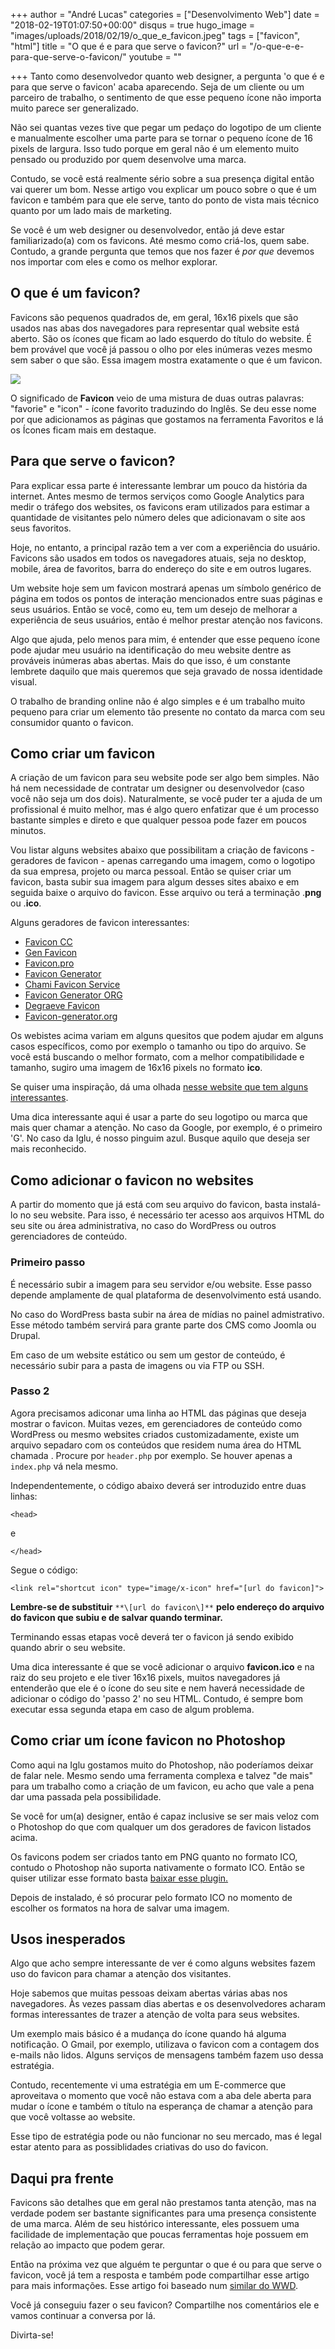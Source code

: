 +++
author = "André Lucas"
categories = ["Desenvolvimento Web"]
date = "2018-02-19T01:07:50+00:00"
disqus = true
hugo_image = "images/uploads/2018/02/19/o_que_e_favicon.jpeg"
tags = ["favicon", "html"]
title = "O que é e para que serve o favicon?"
url = "/o-que-e-e-para-que-serve-o-favicon/"
youtube = ""

+++
Tanto como desenvolvedor quanto web designer, a pergunta 'o que é e para que serve o favicon' acaba aparecendo. Seja de um cliente ou um parceiro de trabalho, o sentimento de que esse pequeno ícone não importa muito parece ser generalizado.

Não sei quantas vezes tive que pegar um pedaço do logotipo de um cliente e manualmente escolher uma parte para se tornar o pequeno ícone de 16 pixels de largura. Isso tudo porque em geral não é um elemento muito pensado ou produzido por quem desenvolve uma marca.

Contudo, se você está realmente sério sobre a sua presença digital então vai querer um bom. Nesse artigo vou explicar um pouco sobre o que é um favicon e também para que ele serve, tanto do ponto de vista mais técnico quanto por um lado mais de marketing.

Se você é um web designer ou desenvolvedor, então já deve estar familiarizado(a) com os favicons. Até mesmo como criá-los, quem sabe. Contudo, a grande pergunta que temos que nos fazer é _por que_ devemos nos importar com eles e como os melhor explorar.

## O que é um favicon? 

Favicons são pequenos quadrados de, em geral, 16x16 pixels que são usados nas abas dos navegadores para representar qual website está aberto. São os ícones que ficam ao lado esquerdo do título do website. É bem provável que você já passou o olho por eles inúmeras vezes mesmo sem saber o que são. Essa imagem mostra exatamente o que é um favicon.

![](images/uploads/2018/02/19/o_que_sao_favicons.jpg)

O significado de **Favicon** veio de uma mistura de duas outras palavras: "favorie" e "icon" - ícone favorito traduzindo do Inglês. Se deu esse nome por que adicionamos as páginas que gostamos na ferramenta Favoritos e lá os Ícones ficam mais em destaque.

## Para que serve o favicon?

Para explicar essa parte é interessante lembrar um pouco da história da internet. Antes mesmo de termos serviços como Google Analytics para medir o tráfego dos websites, os favicons eram utilizados para estimar a quantidade de visitantes pelo número deles que adicionavam o site aos seus favoritos.

Hoje, no entanto, a principal razão tem a ver com a experiência do usuário. Favicons são usados em todos os navegadores atuais, seja no desktop, mobile, área de favoritos, barra do endereço do site e em outros lugares.

Um website hoje sem um favicon mostrará apenas um símbolo genérico de página em todos os pontos de interação mencionados entre suas páginas e seus usuários. Então se você, como eu, tem um desejo de melhorar a experiência de seus usuários, então é melhor prestar atenção nos favicons.

Algo que ajuda, pelo menos para mim, é entender que esse pequeno ícone pode ajudar meu usuário na identificação do meu website dentre as prováveis inúmeras abas abertas. Mais do que isso, é um constante lembrete daquilo que mais queremos que seja gravado de nossa identidade visual.

O trabalho de branding online não é algo simples e é um trabalho muito pequeno para criar um elemento tão presente no contato da marca com seu consumidor quanto o favicon.

## Como criar um favicon

A criação de um favicon para seu website pode ser algo bem simples. Não há nem necessidade de contratar um designer ou desenvolvedor (caso você não seja um dos dois). Naturalmente, se você puder ter a ajuda de um profissional é muito melhor, mas é algo quero enfatizar que é um processo bastante simples e direto e que qualquer pessoa pode fazer em poucos minutos.

Vou listar alguns websites abaixo que possibilitam a criação de favicons - geradores de favicon - apenas carregando uma imagem, como o logotipo da sua empresa, projeto ou marca pessoal. Então se quiser criar um favicon, basta subir sua imagem para algum desses sites abaixo e em seguida baixe o arquivo do favicon. Esse arquivo ou terá a terminação .**png** ou .**ico**.

Alguns geradores de favicon interessantes:

* [Favicon CC](http://www.favicon.cc/)
* [Gen Favicon](http://www.genfavicon.com/pt/)
* [Favicon.pro](http://www.favicon.pro/pt/)
* [Favicon Generator](http://www.favicongenerator.com/)
* [Chami Favicon Service](http://www.chami.com/html-kit/services/favicon/)
* [Favicon Generator ORG](http://favicon-generator.org/)
* [Degraeve Favicon](http://www.degraeve.com/favicon/)
* [Favicon-generator.org](https://www.favicon-generator.org/)

Os webistes acima variam em alguns quesitos que podem ajudar em alguns casos específicos, como por exemplo o tamanho ou tipo do arquivo. Se você está buscando o melhor formato, com a melhor compatibilidade e tamanho, sugiro uma imagem de 16x16 pixels no formato **ico**.

Se quiser uma inspiração, dá uma olhada [nesse website que tem alguns interessantes](http://thefavicongallery.com/).

Uma dica interessante aqui é usar a parte do seu logotipo ou marca que mais quer chamar a atenção. No caso da Google, por exemplo, é o primeiro 'G'. No caso da Iglu, é nosso pinguim azul. Busque aquilo que deseja ser mais reconhecido.

## Como adicionar o favicon no websites

A partir do momento que já está com seu arquivo do favicon, basta instalá-lo no seu website. Para isso, é necessário ter acesso aos arquivos HTML do seu site ou área administrativa, no caso do WordPress ou outros gerenciadores de conteúdo.

### Primeiro passo

É necessário subir a imagem para seu servidor e/ou website. Esse passo depende amplamente de qual plataforma de desenvolvimento está usando.

No caso do WordPress basta subir na área de mídias no painel admistrativo. Esse método também servirá para grante parte dos CMS como Joomla ou Drupal.

Em caso de um website estático ou sem um gestor de conteúdo, é necessário subir para a pasta de imagens ou via FTP ou SSH.

### Passo 2

Agora precisamos adiconar uma linha ao HTML das páginas que deseja mostrar o favicon. Muitas vezes, em gerenciadores de conteúdo como WordPress ou mesmo websites criados customizadamente, existe um arquivo sepadaro com os conteúdos que residem numa área do HTML chamada **<HEAD>**. Procure por `header.php` por exemplo. Se houver apenas a `index.php` vá nela mesmo.

Independentemente, o código abaixo deverá ser introduzido entre duas linhas:

    <head>

e

    </head>

Segue o código:

    <link rel="shortcut icon" type="image/x-icon" href="[url do favicon]">

**Lembre-se de substituir** `**\[url do favicon\]**` **pelo endereço do arquivo do favicon que subiu e de salvar quando terminar.**

Terminando essas etapas você deverá ter o favicon já sendo exibido quando abrir o seu website.

Uma dica interessante é que se você adicionar o arquivo **favicon.ico** e na raiz do seu projeto e ele tiver 16x16 pixels, muitos navegadores já entenderão que ele é o ícone do seu site e nem haverá necessidade de adicionar o código do 'passo 2' no seu HTML. Contudo, é sempre bom executar essa segunda etapa em caso de algum problema.

## Como criar um ícone favicon no Photoshop

Como aqui na Iglu gostamos muito do Photoshop, não poderíamos deixar de falar nele. Mesmo sendo uma ferramenta complexa e talvez "de mais" para um trabalho como a criação de um favicon, eu acho que vale a pena dar uma passada pela possibilidade.

Se você for um(a) designer, então é capaz inclusive se ser mais veloz com o Photoshop do que com qualquer um dos geradores de favicon listados acima.

Os favicons podem ser criados tanto em PNG quanto no formato ICO, contudo o Photoshop não suporta nativamente o formato ICO. Então se quiser utilizar esse formato basta [baixar esse plugin.](http://www.telegraphics.com.au/sw/)

Depois de instalado, é só procurar pelo formato ICO no momento de escolher os formatos na hora de salvar uma imagem.

## Usos inesperados

Algo que acho sempre interessante de ver é como alguns websites fazem uso do favicon para chamar a atenção dos visitantes.

Hoje sabemos que muitas pessoas deixam abertas várias abas nos navegadores. Às vezes passam dias abertas e os desenvolvedores acharam formas interessantes de trazer a atenção de volta para seus websites.

Um exemplo mais básico é a mudança do ícone quando há alguma notificação. O Gmail, por exemplo, utilizava o favicon com a contagem dos e-mails não lidos. Alguns serviços de mensagens também fazem uso dessa estratégia.

Contudo, recentemente vi uma estratégia em um E-commerce que aproveitava o momento que você não estava com a aba dele aberta para mudar o ícone e também o título na esperança de chamar a atenção para que você voltasse ao website.

Esse tipo de estratégia pode ou não funcionar no seu mercado, mas é legal estar atento para as possiblidades criativas do uso do favicon.

## Daqui pra frente

Favicons são detalhes que em geral não prestamos tanta atenção, mas na verdade podem ser bastante significantes para uma presença consistente de uma marca. Além de seu histórico interessante, eles possuem uma facilidade de implementação que poucas ferramentas hoje possuem em relação ao impacto que podem gerar.

Então na próxima vez que alguém te perguntar o que é ou para que serve o favicon, você já tem a resposta e também pode compartilhar esse artigo para mais informações. Esse artigo foi baseado num [similar do WWD](https://www.webdesignerdepot.com/2012/11/whats-the-point-of-favicons/).

Você já conseguiu fazer o seu favicon? Compartilhe nos comentários ele e vamos continuar a conversa por lá.

Divirta-se!